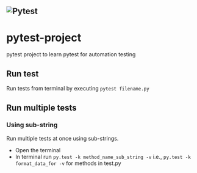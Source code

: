 ![Pytest](https://warehouse-camo.ingress.cmh1.psfhosted.org/1599e7e4caeaac6ca1a8d4ace3cefa8a0d160925/68747470733a2f2f6769746875622e636f6d2f7079746573742d6465762f7079746573742f7261772f6d61696e2f646f632f656e2f696d672f7079746573745f6c6f676f5f6375727665732e737667)
---

# pytest-project
pytest project to learn pytest for automation testing

## Run test
Run tests from terminal by executing `pytest filename.py`

## Run multiple tests
### Using sub-string
Run multiple tests at once using sub-strings.
- Open the terminal
- In terminal run `py.test -k method_name_sub_string -v` i.e., `py.test -k format_data_for -v` for methods in test.py
